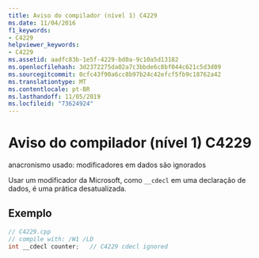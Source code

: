 ```yaml
---
title: Aviso do compilador (nível 1) C4229
ms.date: 11/04/2016
f1_keywords:
- C4229
helpviewer_keywords:
- C4229
ms.assetid: aadfc83b-1e5f-4229-bd0a-9c10a5d13182
ms.openlocfilehash: 3d2372275da02a7c3bbde6c8bf044c621c5d3d09
ms.sourcegitcommit: 0cfc43f90a6cc8b97b24c42efcf5fb9c18762a42
ms.translationtype: MT
ms.contentlocale: pt-BR
ms.lasthandoff: 11/05/2019
ms.locfileid: "73624924"
---
```

# <a name="compiler-warning-level-1-c4229"></a>Aviso do compilador (nível 1) C4229

anacronismo usado: modificadores em dados são ignorados

Usar um modificador da Microsoft, como `__cdecl` em uma declaração de dados, é uma prática desatualizada.

## <a name="example"></a>Exemplo

```cpp
// C4229.cpp
// compile with: /W1 /LD
int __cdecl counter;   // C4229 cdecl ignored
```